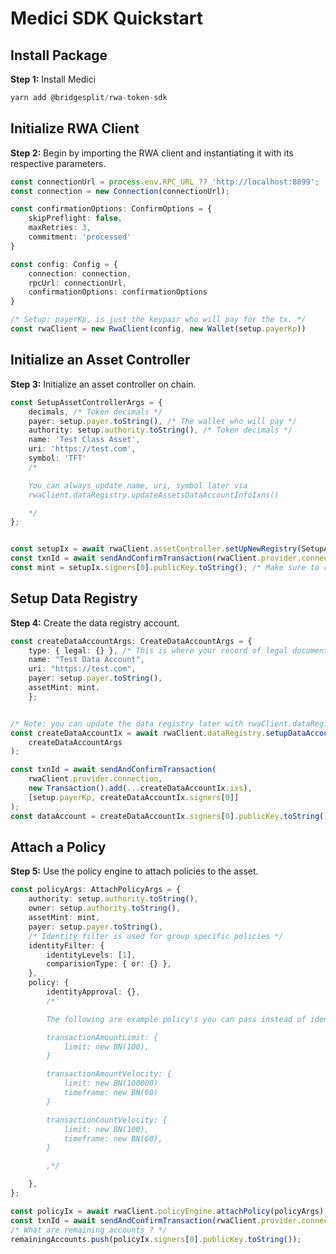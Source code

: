 # Medici SDK Quickstart
## Install Package
**Step 1:** Install Medici
```typescript
yarn add @bridgesplit/rwa-token-sdk
```

## Initialize RWA Client
**Step 2:** Begin by importing the RWA client and instantiating it with its respective parameters.

```typescript
const connectionUrl = process.env.RPC_URL ?? 'http://localhost:8899';
const connection = new Connection(connectionUrl);

const confirmationOptions: ConfirmOptions = {
	skipPreflight: false,
	maxRetries: 3,
	commitment: 'processed'
}

const config: Config = {
	connection: connection,
	rpcUrl: connectionUrl,
	confirmationOptions: confirmationOptions
}

/* Setup: payerKp, is just the keypair who will pay for the tx. */
const rwaClient = new RwaClient(config, new Wallet(setup.payerKp))
```
## Initialize an Asset Controller
**Step 3:** Initialize an asset controller on chain.
```typescript
const SetupAssetControllerArgs = {
	decimals, /* Token decimals */
	payer: setup.payer.toString(), /* The wallet who will pay */
	authority: setup.authority.toString(), /* Token decimals */
	name: 'Test Class Asset',
	uri: 'https://test.com',
	symbol: 'TFT'
	/*

	You can always update name, uri, symbol later via
	rwaClient.dataRegistry.updateAssetsDataAccountInfoIxns()

	*/
};


const setupIx = await rwaClient.assetController.setUpNewRegistry(SetupAssetControllerArgs)
const txnId = await sendAndConfirmTransaction(rwaClient.provider.connection, new Transaction().add(...setupIx.ixs), [setup.payerKp, ...setupIx.signers]);
const mint = setupIx.signers[0].publicKey.toString(); /* Make sure to record assets mint */
```


## Setup Data Registry
**Step 4:** Create the data registry account.
```typescript
const createDataAccountArgs: CreateDataAccountArgs = {
	type: { legal: {} }, /* This is where your record of legal documentation will go */
	name: "Test Data Account",
	uri: "https://test.com",
	payer: setup.payer.toString(),
	assetMint: mint,
    };


/* Note: you can update the data registry later with rwaClient.dataRegistry.updateAssetsDataAccountInfoIxns() */
const createDataAccountIx = await rwaClient.dataRegistry.setupDataAccount(
	createDataAccountArgs
);

const txnId = await sendAndConfirmTransaction(
	rwaClient.provider.connection,
	new Transaction().add(...createDataAccountIx.ixs),
	[setup.payerKp, createDataAccountIx.signers[0]]
);
const dataAccount = createDataAccountIx.signers[0].publicKey.toString();
```
## Attach a Policy
**Step 5:** Use the policy engine to attach policies to the asset.
```typescript
const policyArgs: AttachPolicyArgs = {
	authority: setup.authority.toString(),
	owner: setup.authority.toString(),
	assetMint: mint,
	payer: setup.payer.toString(),
	/* Identity filter is used for group specific policies */
	identityFilter: {
		identityLevels: [1],
		comparisionType: { or: {} },
	},
	policy: {
		identityApproval: {},
		/*

		The following are example policy's you can pass instead of identity approval:

		transactionAmountLimit: {
			limit: new BN(100),
		}

		transactionAmountVelocity: {
			limit: new BN(100000)
			timeframe: new BN(60)
		}

		transactionCountVelocity: {
			limit: new BN(100),
			timeframe: new BN(60),
		}

		,*/

	},
};

const policyIx = await rwaClient.policyEngine.attachPolicy(policyArgs)
const txnId = await sendAndConfirmTransaction(rwaClient.provider.connection, new Transaction().add(...policyIx.ixs), [setup.payerKp, ...policyIx.signers]);
/* What are remaining accounts ? */
remainingAccounts.push(policyIx.signers[0].publicKey.toString());
```